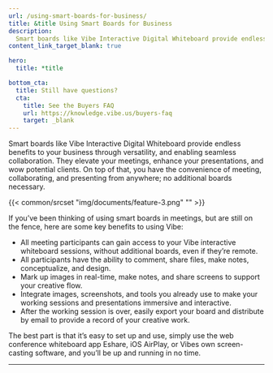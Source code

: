 ```yaml
---
url: /using-smart-boards-for-business/
title: &title Using Smart Boards for Business
description:
  Smart boards like Vibe Interactive Digital Whiteboard provide endless benefits to your business through versatility, and enabling seamless collaboration.
content_link_target_blank: true

hero:
  title: *title

bottom_cta:
  title: Still have questions?
  cta:
    title: See the Buyers FAQ
    url: https://knowledge.vibe.us/buyers-faq
    target: _blank
---
```


Smart boards like Vibe Interactive Digital Whiteboard provide endless benefits to your business through versatility, and enabling seamless collaboration. They elevate your meetings, enhance your presentations, and wow potential clients. On top of that, you have the convenience of meeting, collaborating, and presenting from anywhere; no additional boards necessary.

{{< common/srcset "img/documents/feature-3.png" "" >}}

If you’ve been thinking of using smart boards in meetings, but are still on the fence, here are some key benefits to using Vibe:

- All meeting participants can gain access to your Vibe interactive whiteboard sessions, without additional boards, even if they’re remote.
- All participants have the ability to comment, share files, make notes, conceptualize, and design.
- Mark up images in real-time, make notes, and share screens to support your creative flow.
- Integrate images, screenshots, and tools you already use to make your working sessions and presentations immersive and interactive.
- After the working session is over, easily export your board and distribute by email to provide a record of your creative work.

The best part is that it’s easy to set up and use, simply use the web conference whiteboard app Eshare, iOS AirPlay, or Vibes own screen-casting software, and you’ll be up and running in no time.

---
